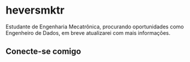# heversmktr

Estudante de Engenharia Mecatrônica, procurando oportunidades como Engenheiro de Dados, em breve atualizarei com mais informações. 

## Conecte-se comigo